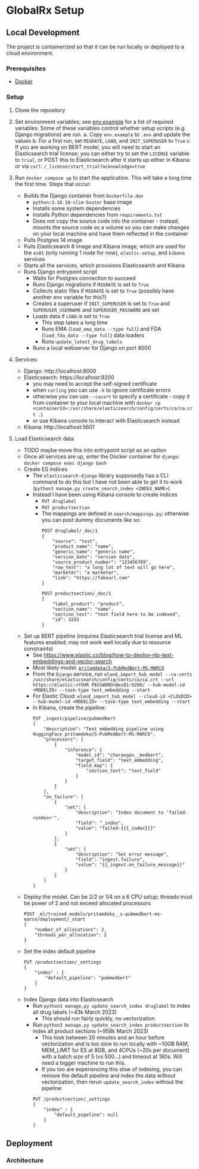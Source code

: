 # GlobalRx Setup

## Local Development
The project is containerized so that it can be run locally or deployed to a cloud environment.

### Prerequisites
- [Docker](https://docs.docker.com/get-docker/)

### Setup
1. Clone the repository
2. Set environment variables; see [env.example](./env.example) for a list of required variables. Some of these variables control whether setup scripts (e.g. Django migrations) are run.
    a. Copy `env.example` to `.env` and update the values
    b. For a first run, set `MIGRATE`, `LOAD`, and `INIT_SUPERUSER` to `True`
    c. If you are working on BERT model, you will need to start an Elasticsearch trial license; you can either try to set the `LICENSE` variable to `trial`, or POST this to Elasticsearch after it starts up either in Kibana: or via `curl`: `/_license/start_trial?acknowledge=true`
3. Run `docker compose up` to start the application. This will take a long time the first time. Steps that occur:
    - Builds the Django container from `Dockerfile.dev`
        - `python:3.10.10-slim-buster` base image
        - Installs some system dependencies
        - Installs Python dependencies from `requirements.txt`
        - Does not copy the source code into the container - instead, mounts the source code as a volume so you can make changes on your local machine and have them reflected in the container
    - Pulls Postgres 14 image
    - Pulls Elasticsearch 8 image and Kibana image, which are used for the `es01` (only running 1 node for now), `elastic-setup`, and `kibana` services
    - Starts all the services, which provisions Elasticsearch and Kibana
    - Runs Django entrypoint script
        - Waits for Postgres connection to succeed
        - Runs Django migrations if `MIGRATE` is set to `True`
        - Collects static files if `MIGRATE` is set to `True` (possibly have another env variable for this?)
        - Creates a superuser if `INIT_SUPERUSER` is set to `True` and `SUPERUSER_USERNAME` and `SUPERUSER_PASSWORD` are set
        - Loads data if `LOAD` is set to `True`
            - This step takes a long time
            - Runs EMA (`load_ema_data --type full`) and FDA (`load_fda_data --type full`) data loaders
            - Runs `update_latest_drug_labels`
        - Runs a local webserver for Django on port 8000
4. Services:
    - Django: http://localhost:8000
    - Elasticsearch: https://localhost:9200
        - you may need to accept the self-signed certificate
        - when `curling` you can use `-k` to ignore certificate errors
        - otherwise you can use `--cacert` to specify a certificate - copy it from container to your local machine with `docker cp <containerId>:/usr/share/elasticsearch/config/certs/ca/ca.crt .`)
        - or use Kibana console to interact with Elasticsearch instead
    - Kibana: http://localhost:5601

5. Load Elasticsearch data
    - TODO maybe move this into entrypoint script as an option
    - Once all services are up, enter the Docker container for `django`: `docker compose exec django bash`
    - Create ES indices
        - The `elasticsearch-django` library supposedly has a CLI command to do this but I have not been able to get it to work (`python3 manage.py create_search_index <INDEX_NAME>`)
        - Instead I have been using Kibana console to create indices
            - `PUT druglabel`
            - `PUT productsection`
            - The mappings are defined in `search/mappings.py`; otherwise you can post dummy documents like so:
                ```
                POST druglabel/_doc/1
                {
                    "source": "test",
                    "product_name": "name",
                    "generic_name": "generic name",
                    "version_date": "version date",
                    "source_product_number": "123456789",
                    "raw_text": "a long lot of text will go here",
                    "marketer": "a marketer",
                    "link": "https://fakeurl.com"
                }
                ```
                ```
                POST productsection/_doc/1
                {
                    "label_product": "product",
                    "section_name": "name",
                    "section_text": "text field here to be indexed",
                    "id": 3243
                }
                ```
    - Set up BERT pipeline (requires Elasticsearch trial license and ML features enabled; may not work well locally due to resource constraints)
        - See https://www.elastic.co/blog/how-to-deploy-nlp-text-embeddings-and-vector-search
        - Most likely model: [`pritamdeka/S-PubMedBert-MS-MARCO`](https://huggingface.co/pritamdeka/S-PubMedBert-MS-MARCO)
        - From the `Django` service, run `eland_import_hub_model --ca-certs /usr/share/elasticsearch/config/certs/ca/ca.crt --url https://elastic:<YOUR PASSWORD>@es01:9200/ --hub-model-id <MODELID> --task-type text_embedding --start`
        - For Elastic Cloud: `eland_import_hub_model --cloud-id <CLOUDID> --hub-model-id <MODELID> --task-type text_embedding --start`
        - In Kibana, create the pipeline:
            ```
            PUT _ingest/pipeline/pubmedbert
            {
                "description": "Text embedding pipeline using HuggingFace pritamdeka/S-PubMedBert-MS-MARCO",
                "processors": [
                    {
                        "inference": {
                            "model_id": "charangan__medbert",
                            "target_field": "text_embedding",
                            "field_map": {
                                "section_text": "text_field"
                            }
                        }
                    }
                ],
                "on_failure": [
                    {
                        "set": {
                            "description": "Index document to 'failed-<index>'",
                            "field": "_index",
                            "value": "failed-{{{_index}}}"
                        }
                    },
                    {
                        "set": {
                            "description": "Set error message",
                            "field": "ingest.failure",
                            "value": "{{_ingest.on_failure_message}}"
                        }
                    }
                ]
            }
            ```
    - Deploy the model. Can be 2/2 or 1/4 on a 6 CPU setup; threads must be power of 2 and not exceed allocated processors
        ```
        POST _ml/trained_models/pritamdeka__s-pubmedbert-ms-marco/deployment/_start
        {
            "number_of_allocations": 2,
            "threads_per_allocation": 2
        }
        ```
    - Set the index default pipeline
        ```
        PUT /productsection/_settings
        {
            "index" : {
                "default_pipeline": "pubmedbert"
            }
        }
        ```
    - Index Django data into Elasticsearch
        - Run `python3 manage.py update_search_index druglabel` to index all drug labels (~43k March 2023)
            - This should run fairly quickly, no vectorization
        - Run `python3 manage.py update_search_index productsection` to index all product sections (~958k March 2023)
            - This took between 20 minutes and an hour before vectorization and is too slow to run locally with ~10GB RAM, MEM_LIMIT for ES at 8GB, and 4CPUs (~20s per document) with a batch size of 5 (vs 500...) and timeout at 180s. Will need a bigger machine to run this.
            - If you too are experiencing this slow of indexing, you can remove the default pipeline and index the data without vectorization, then rerun `update_search_index` without the pipeline:
            ```
            PUT /productsection/_settings
            {
                "index" : {
                    "default_pipeline": null
                }
            }
            ```

## Deployment

### Architecture